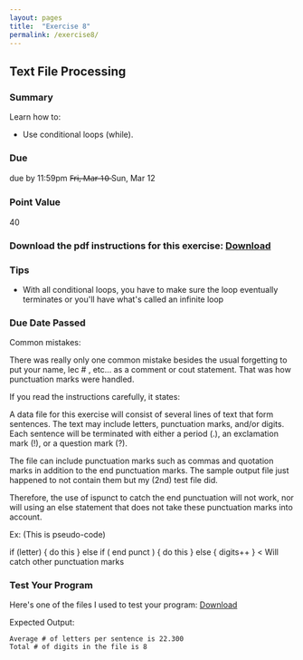 ```yaml
---
layout: pages
title:  "Exercise 8"
permalink: /exercise8/
---
```


## Text File Processing

### Summary

Learn how to:

- Use conditional loops (while).

### Due
due by 11:59pm F̶r̶i̶,̶ ̶M̶a̶r̶ ̶1̶0̶  Sun, Mar 12

### Point Value
40

### Download the pdf instructions for this exercise: [Download](https://github.com/jeungsook/cs135/raw/master/exercises/pdf/CS%20135%20Spring%202017%20Exercise%20%238.pdf)

### Tips
- With all conditional loops, you have to make sure the loop eventually terminates or you'll have what's called an infinite loop

### Due Date Passed

Common mistakes:

There was really only one common mistake besides the usual forgetting to put your name, lec # , etc… as a comment or cout statement. That was how punctuation marks were handled.

If you read the instructions carefully, it states:

A data file for this exercise will consist of several lines of text that form sentences. The text may include letters, punctuation marks, and/or digits. Each sentence will be terminated with either a period (.), an exclamation mark (!), or a question mark (?).

The file can include punctuation marks such as commas and quotation marks in addition to the end punctuation marks. The sample output file just happened to not contain them but my (2nd) test file did.

Therefore, the use of ispunct to catch the end punctuation will not work, nor will using an else statement that does not take these punctuation marks into account.

Ex: (This is pseudo-code)

if (letter) { do this } else if ( end punct ) { do this } else { digits++ } < Will catch other punctuation marks

### Test Your Program

Here's one of the files I used to test your program:
[Download](https://raw.githubusercontent.com/jeungsook/cs135/master/exercises/5)

Expected Output:
```
Average # of letters per sentence is 22.300
Total # of digits in the file is 8
```
